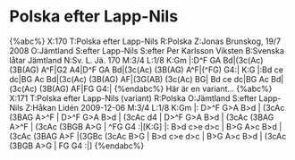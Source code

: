 # Polska efter Lapp-Nils

{%abc%}
X:170
T:Polska efter Lapp-Nils
R:Polska
Z:Jonas Brunskog, 19/7 2008
O:Jämtland
S:efter Lapp-Nils
S:efter Per Karlsson Viksten
B:Svenska låtar Jämtland
N:Sv. L. Jä. 170
M:3/4
L:1/8
K:Gm
|:D^F GA Bd|(3c(Ac) (3B(AG) A^F|G2 A4|D^F GA Bd|(3c(Ac) (3B(AG) A^F|(^FG) G4:|
K:G
|:Bd ce dc|BG Ac Bd|(3c(Ac) (3B(AG) AF|(3G(AB) (3c(Ac) BG|
Bd ce dc|BG Ac Bd|(3c(Ac) (3B(AG) AF|FG G4:|
{%endabc%}
Här är en variant...
{%abc%}
X:171
T:Polska efter Lapp-Nils (variant)
R:Polska
O:Jämtland
S:efter Lapp-Nils
Z:Håkan Lidén 2009-12-06
M:3/4
L:1/8
K:Gm
|: D>^F G>A B>d | (3cAc (3BAG A>^F | D>^F G>A B>d | (3cAc d4 |
D>^F G>A B>d | (3cAc (3BAG A>^F | (3cAc (3BGB A>G | ^FG G4 :|[K:G]
|: B>d c>e d>c | B>G A>c B>d | (3cAc (3BAG A>F |(3GBc (3cAc B>G |
B>d c>e d>c | B>G A>c B>d | (3cAc (3BGB A>G | FG G4 :|]
{%endabc%}

